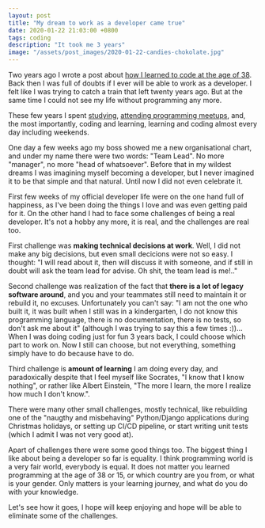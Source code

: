 ```yaml
---
layout: post
title: "My dream to work as a developer came true"
date: 2020-01-22 21:03:00 +0800
tags: coding
description: "It took me 3 years"
image: "/assets/post_images/2020-01-22-candies-chokolate.jpg"
---
```


Two years ago I wrote a post about [how I learned to code at the age of 38](http://www.natalyakosenko.com/2018-01-06-how-i-learned-to-code-at-the-age-of-38). Back then I was full of doubts if I ever will be able to work as a developer. I felt like I was trying to catch a train that left twenty years ago. But at the same time I could not see my life without programming any more.

These few years I spent [studying](http://www.natalyakosenko.com/2018-10-06-what-it-feels-like-to-study-masters-in-ntu-singapore), [attending programming meetups](http://www.natalyakosenko.com/2018-06-29-my-first-programming-meetup-experience), and, the most importantly, coding and learning, learning and coding almost every day including weekends.

One day a few weeks ago my boss showed me a new organisational chart, and under my name there were two words: "Team Lead". No more "manager", no more "head of whatsoever". Before that in my wildest dreams I was imagining myself becoming a developer, but I never imagined it to be that simple and that natural. Until now I did not even celebrate it.

First few weeks of my official developer life were on the one hand full of happiness, as I've been doing the things I love and was even getting paid for it. On the other hand I had to face some challenges of being a real developer. It's not a hobby any more, it is real, and the challenges are real too.

First challenge was __making technical decisions at work__. Well, I did not make any big decisions, but even small decicions were not so easy. I thought: "I will read about it, then will discuss it with someone, and if still in doubt will ask the team lead for advise. Oh shit, the team lead is me!.."

Second challenge was realization of the fact that __there is a lot of legacy software around__, and you and your teammates still need to maintain it or rebuild it, no excuses. Unfortunately you can't say: "I am not the one who built it, it was built when I still was in a kindergarten, I do not know this programming language, there is no documentation, there is no tests, so don't ask me about it" (although I was trying to say this a few times :))... When I was doing coding just for fun 3 years back, I could choose which part to work on. Now I still can choose, but not everything, something simply have to do because have to do.

Third challenge is __amount of learning__ I am doing every day, and paradoxically despite that I feel myself like Socrates, "I know that I know nothing", or rather like Albert Einstein, "The more I learn, the more I realize how much I don't know.".

There were many other small challenges, mostly technical, like rebuilding one of the "naugthy and misbehaving" Python/Django applications during Christmas holidays, or setting up CI/CD pipeline, or start writing unit tests (which I admit I was not very good at).

Apart of challenges there were some good things too. The biggest thing I like about being a developer so far is equality. I think programming world is a very fair world, everybody is equal. It does not matter you learned programming at the age of 38 or 15, or which country are you from, or what is your gender. Only matters is your learning journey, and what do you do with your knowledge.

Let's see how it goes, I hope will keep enjoying and hope will be able to eliminate some of the challenges.
